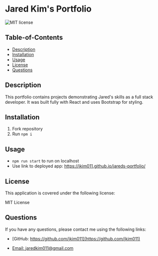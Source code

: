 # Jared Kim's Portfolio

  
  ![MIT license](https://img.shields.io/badge/License-MIT-blue.svg)
    

  ## Table-of-Contents
  * [Description](#description)
  * [Installation](#installation)
  * [Usage](#usage)
  * [License](#license)
  * [Questions](#questions)
  
  ## Description
  This portfolio contains projects demonstrating Jared's skills as a full stack developer. It was built fully with React and uses Bootstrap for styling.

  ## Installation
  1. Fork repository
  2. Run ```npm i``` 

  ## Usage
  * ```npm run start``` to run on localhost
  * Use link to deployed app: https://jkim011.github.io/jareds-portfolio/
  
  ## License 
This application is covered under the following license:

  MIT License

  ## Questions
  If you have any questions, please contact me using the following links:

  - [GitHub: https://github.com/jkim011](https://github.com/jkim011)

  - [Email: jaredkim011@gmail.com](mailto:jaredkim011@gmail.com)
